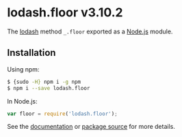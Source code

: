 # lodash.floor v3.10.2

The [lodash](https://lodash.com/) method `_.floor` exported as a [Node.js](https://nodejs.org/) module.

## Installation

Using npm:
```bash
$ {sudo -H} npm i -g npm
$ npm i --save lodash.floor
```

In Node.js:
```js
var floor = require('lodash.floor');
```

See the [documentation](https://lodash.com/docs#floor) or [package source](https://github.com/lodash/lodash/blob/3.10.2-npm-packages/lodash.floor) for more details.
